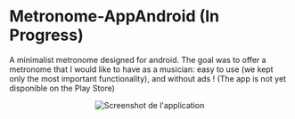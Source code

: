 # Metronome-AppAndroid (In Progress)
  A minimalist metronome designed for android.
The goal was to offer a metronome that I would like to have as a musician: easy to use (we kept only the most important functionality), and without ads !
(The app is not yet disponible on the Play Store)

<p align="center">
  <img src="https://user-images.githubusercontent.com/79013044/118375176-e759d980-b5b7-11eb-9b68-a3bb3f192c2c.jpg" title="Screenshot de l'application">
</p>

